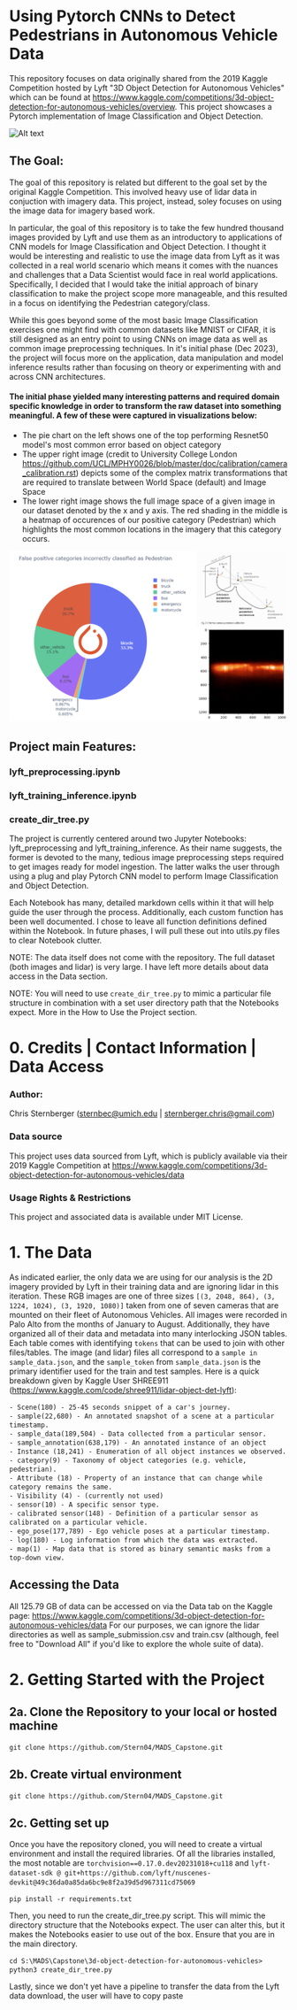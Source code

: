# Using Pytorch CNNs to Detect Pedestrians in Autonomous Vehicle Data
This repository focuses on data originally shared from the 2019 Kaggle Competition hosted by Lyft "3D Object Detection for Autonomous Vehicles" which can be found at https://www.kaggle.com/competitions/3d-object-detection-for-autonomous-vehicles/overview. This project showcases a Pytorch implementation of Image Classification and Object Detection.

![Alt text](blog_images/neuscenes.PNG)
## The Goal:

The goal of this repository is related but different to the goal set by the original Kaggle Competition. This involved heavy use of lidar data in conjuction with imagery data. This project, instead, soley focuses on using the image data for imagery based work.

In particular, the goal of this repository is to take the few hundred thousand images provided by Lyft and use them as an introductory to applications of CNN models for Image Classification and Object Detection. I thought it would be interesting and realistic to use the image data from Lyft as it was collected in a real world scenario which means it comes with the nuances and challenges that a Data Scientist would face in real world applications. Specifically, I decided that I would take the initial approach of binary classification to make the project scope more manageable, and this resulted in a focus on identifying the Pedestrian category/class. 

While this goes beyond some of the most basic Image Classification exercises one might find with common datasets like MNIST or CIFAR, it is still designed as an entry point to using CNNs on image data as well as common image preprocessing techniques. In it's initial phase (Dec 2023), the project will focus more on the application, data manipulation and model inference results rather than focusing on theory or experimenting with and across CNN architectures.

#### The initial phase yielded many interesting patterns and required domain specific knowledge in order to transform the raw dataset into something meaningful. A few of these were captured in visualizations below:
- The pie chart on the left shows one of the top performing Resnet50 model's most common error based on object category
- The upper right image (credit to University College London https://github.com/UCL/MPHY0026/blob/master/doc/calibration/camera_calibration.rst) depicts some of the complex matrix transformations that are required to translate between World Space (default) and Image Space
- The lower right image shows the full image space of a given image in our dataset denoted by the x and y axis. The red shading in the middle is a heatmap of occurences of our positive category (Pedestrian) which highlights the most common locations in the imagery that this category occurs.

![Alt text](blog_images/merged_pic.PNG)

## Project main Features:
### lyft_preprocessing.ipynb
### lyft_training_inference.ipynb
### create_dir_tree.py

The project is currently centered around two Jupyter Notebooks: lyft_preprocessing and lyft_training_inference. As their name suggests, the former is devoted to the many, tedious image preprocessing steps required to get images ready for model ingestion. The latter walks the user through using a plug and play Pytorch CNN model to perform Image Classification and Object Detection.

Each Notebook has many, detailed markdown cells within it that will help guide the user through the process. Additionally, each custom function has been well documented. I chose to leave all function definitions defined within the Notebook. In future phases, I will pull these out into utils.py files to clear Notebook clutter.

NOTE: The data itself does not come with the repository. The full dataset (both images and lidar) is very large. I have left more details about data access in the Data section.

NOTE: You will need to use `create_dir_tree.py` to mimic a particular file structure in combination with a set user directory path that the Notebooks expect. More in the How to Use the Project section.

# 0. Credits | Contact Information | Data Access
### Author: 
Chris Sternberger (sternbec@umich.edu | sternberger.chris@gmail.com)
### Data source
This project uses data sourced from Lyft, which is publicly available via their 2019 Kaggle Competition at https://www.kaggle.com/competitions/3d-object-detection-for-autonomous-vehicles/data
### Usage Rights & Restrictions
This project and associated data is available under MIT License.

# 1. The Data
As indicated earlier, the only data we are using for our analysis is the 2D imagery provided by Lyft in their training data and are ignoring lidar in this iteration. These RGB images are one of three sizes `[(3, 2048, 864), (3, 1224, 1024), (3, 1920, 1080)]` taken from one of seven cameras that are mounted on their fleet of Autonomous Vehicles. All images were recorded in Palo Alto from the months of January to August. Additionally, they have organized all of their data and metadata into many interlocking JSON tables. Each table comes with identifying `tokens` that can be used to join with other files/tables. The image (and lidar) files all correspond to a `sample in sample_data.json`, and the `sample_token` from `sample_data.json` is the primary identifier used for the train and test samples. Here is a quick breakdown given by Kaggle User SHREE911 (https://www.kaggle.com/code/shree911/lidar-object-det-lyft):

    - Scene(180) - 25-45 seconds snippet of a car's journey.
    - sample(22,680) - An annotated snapshot of a scene at a particular timestamp.
    - sample_data(189,504) - Data collected from a particular sensor.
    - sample_annotation(638,179) - An annotated instance of an object 
    - Instance (18,241) - Enumeration of all object instances we observed.
    - category(9) - Taxonomy of object categories (e.g. vehicle, pedestrian).
    - Attribute (18) - Property of an instance that can change while category remains the same.
    - Visibility (4) - (currently not used)
    - sensor(10) - A specific sensor type.
    - calibrated sensor(148) - Definition of a particular sensor as calibrated on a particular vehicle.
    - ego_pose(177,789) - Ego vehicle poses at a particular timestamp.
    - log(180) - Log information from which the data was extracted.
    - map(1) - Map data that is stored as binary semantic masks from a top-down view.

## Accessing the Data
All 125.79 GB of data can be accessed on via the Data tab on the Kaggle page: https://www.kaggle.com/competitions/3d-object-detection-for-autonomous-vehicles/data
For our purposes, we can ignore the lidar directories as well as sample_submission.csv and train.csv (although, feel free to "Download All" if you'd like to explore the whole suite of data).


# 2. Getting Started with the Project
## 2a. Clone the Repository to your local or hosted machine
```
git clone https://github.com/Stern04/MADS_Capstone.git
```
## 2b. Create virtual environment
```
git clone https://github.com/Stern04/MADS_Capstone.git
```
## 2c. Getting set up
Once you have the repository cloned, you will need to create a virtual environment and install the required libraries. Of all the libraries installed, the most notable are `torchvision==0.17.0.dev20231018+cu118` and `lyft-dataset-sdk @ git+https://github.com/lyft/nuscenes-devkit@49c36da0a85da6bc9e8f2a39d5d967311cd75069`
```
pip install -r requirements.txt
```
Then, you need to run the create_dir_tree.py script. This will mimic the directory structure that the Notebooks expect. The user can alter this, but it makes the Notebooks easier to use out of the box.
Ensure that you are in the main directory.
```
cd S:\MADS\Capstone\3d-object-detection-for-autonomous-vehicles>
python3 create_dir_tree.py
```
Lastly, since we don't yet have a pipeline to transfer the data from the Lyft data download, the user will have to copy paste 





